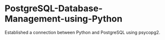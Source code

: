 # PostgreSQL-Database-Management-using-Python
Established a connection between Python and PostgreSQL using psycopg2.
